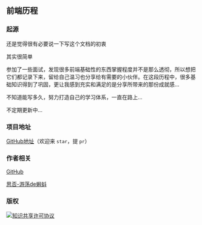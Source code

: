 ## 前端历程

### 起源

还是觉得很有必要说一下写这个文档的初衷

其实很简单

参加了一些面试，发现很多前端基础性的东西掌握程度并不是那么透彻，所以想把它们都记录下来，留给自己温习也分享给有需要的小伙伴。在这段历程中，很多基础知识得到了巩固，更让我感到充实和满足的是分享所带来的那份成就感…

不知道能写多久，努力打造自己的学习体系，一直在路上…

不定期更新中…

### 项目地址

[GitHub地址](https://github.com/ltadpoles/web-document)（欢迎来 `star`，提 `pr`）

### 作者相关

[GitHub](https://github.com/ltadpoles)

[思否-游荡de蝌蚪](https://segmentfault.com/u/youdangde_5c8b208a23f95)

### 版权

<a rel="license" href="http://creativecommons.org/licenses/by-sa/4.0/"><img alt="知识共享许可协议" style="border-width:0" src="https://i.creativecommons.org/l/by-sa/4.0/88x31.png" /></a>